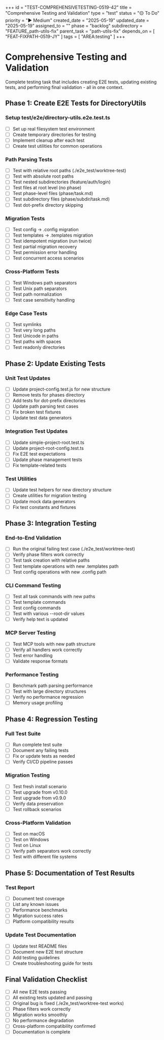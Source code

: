 +++
id = "TEST-COMPREHENSIVETESTING-0519-42"
title = "Comprehensive Testing and Validation"
type = "test"
status = "🟡 To Do"
priority = "▶️ Medium"
created_date = "2025-05-19"
updated_date = "2025-05-19"
assigned_to = ""
phase = "backlog"
subdirectory = "FEATURE_path-utils-fix"
parent_task = "path-utils-fix"
depends_on = [ "FEAT-FIXPATH-0519-JY" ]
tags = [ "AREA:testing" ]
+++

# Comprehensive Testing and Validation

Complete testing task that includes creating E2E tests, updating existing tests, and performing final validation - all in one context.

## Phase 1: Create E2E Tests for DirectoryUtils

### Setup test/e2e/directory-utils.e2e.test.ts
- [ ] Set up real filesystem test environment
- [ ] Create temporary directories for testing
- [ ] Implement cleanup after each test
- [ ] Create test utilities for common operations

### Path Parsing Tests
- [ ] Test with relative root paths (./e2e_test/worktree-test)
- [ ] Test with absolute root paths
- [ ] Test nested subdirectories (feature/auth/login)
- [ ] Test files at root level (no phase)
- [ ] Test phase-level files (phase/task.md)
- [ ] Test subdirectory files (phase/subdir/task.md)
- [ ] Test dot-prefix directory skipping

### Migration Tests
- [ ] Test config → .config migration
- [ ] Test templates → .templates migration
- [ ] Test idempotent migration (run twice)
- [ ] Test partial migration recovery
- [ ] Test permission error handling
- [ ] Test concurrent access scenarios

### Cross-Platform Tests
- [ ] Test Windows path separators
- [ ] Test Unix path separators
- [ ] Test path normalization
- [ ] Test case sensitivity handling

### Edge Case Tests
- [ ] Test symlinks
- [ ] Test very long paths
- [ ] Test Unicode in paths
- [ ] Test paths with spaces
- [ ] Test readonly directories

## Phase 2: Update Existing Tests

### Unit Test Updates
- [ ] Update project-config.test.js for new structure
- [ ] Remove tests for phases directory
- [ ] Add tests for dot-prefix directories
- [ ] Update path parsing test cases
- [ ] Fix broken test fixtures
- [ ] Update test data generators

### Integration Test Updates
- [ ] Update simple-project-root.test.ts
- [ ] Update project-root-config.test.ts
- [ ] Fix E2E test expectations
- [ ] Update phase management tests
- [ ] Fix template-related tests

### Test Utilities
- [ ] Update test helpers for new directory structure
- [ ] Create utilities for migration testing
- [ ] Update mock data generators
- [ ] Fix test constants and fixtures

## Phase 3: Integration Testing

### End-to-End Validation
- [ ] Run the original failing test case (./e2e_test/worktree-test)
- [ ] Verify phase filters work correctly
- [ ] Test task creation with relative paths
- [ ] Test template operations with new .templates path
- [ ] Test config operations with new .config path

### CLI Command Testing
- [ ] Test all task commands with new paths
- [ ] Test template commands
- [ ] Test config commands
- [ ] Test with various --root-dir values
- [ ] Verify help text is updated

### MCP Server Testing
- [ ] Test MCP tools with new path structure
- [ ] Verify all handlers work correctly
- [ ] Test error handling
- [ ] Validate response formats

### Performance Testing
- [ ] Benchmark path parsing performance
- [ ] Test with large directory structures
- [ ] Verify no performance regression
- [ ] Memory usage profiling

## Phase 4: Regression Testing

### Full Test Suite
- [ ] Run complete test suite
- [ ] Document any failing tests
- [ ] Fix or update tests as needed
- [ ] Verify CI/CD pipeline passes

### Migration Testing
- [ ] Test fresh install scenario
- [ ] Test upgrade from v0.10.0
- [ ] Test upgrade from v0.9.0
- [ ] Verify data preservation
- [ ] Test rollback scenarios

### Cross-Platform Validation
- [ ] Test on macOS
- [ ] Test on Windows
- [ ] Test on Linux
- [ ] Verify path separators work correctly
- [ ] Test with different file systems

## Phase 5: Documentation of Test Results

### Test Report
- [ ] Document test coverage
- [ ] List any known issues
- [ ] Performance benchmarks
- [ ] Migration success rates
- [ ] Platform compatibility results

### Update Test Documentation
- [ ] Update test README files
- [ ] Document new E2E test structure
- [ ] Add testing guidelines
- [ ] Create troubleshooting guide for tests

## Final Validation Checklist
- [ ] All new E2E tests passing
- [ ] All existing tests updated and passing
- [ ] Original bug is fixed (./e2e_test/worktree-test works)
- [ ] Phase filters work correctly
- [ ] Migration works smoothly
- [ ] No performance degradation
- [ ] Cross-platform compatibility confirmed
- [ ] Documentation is complete
